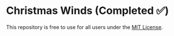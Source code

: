 # Christmas Winds (Completed ✅)
This repository is free to use for all users under the [MIT License](LICENSE).
